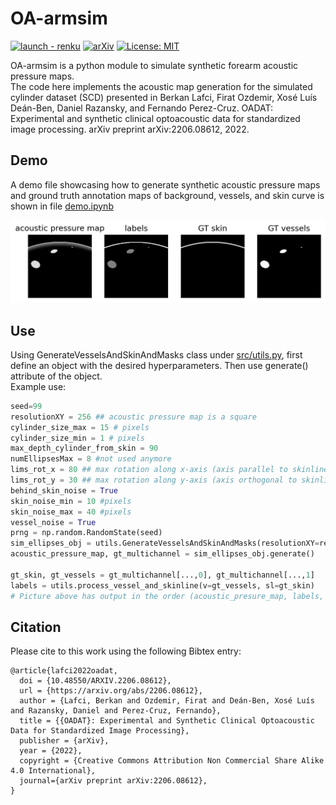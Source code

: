 # OA-armsim

[![launch - renku](https://renkulab.io/renku-badge.svg)](https://renkulab.io/projects/firat.ozdemir/oa-armsim/sessions/new?autostart=1)
[![arXiv](https://img.shields.io/badge/preprint-arXiv-b31b1b.svg)](https://arxiv.org/abs/2206.08612)
[![License: MIT](https://img.shields.io/badge/License-MIT-blue.svg)](https://opensource.org/licenses/MIT)

OA-armsim is a python module to simulate synthetic forearm acoustic pressure maps.   
The code here implements the acoustic map generation for the simulated cylinder dataset (SCD) presented in Berkan Lafci, Firat Ozdemir, Xosé Luís Deán-Ben, Daniel Razansky, and Fernando Perez-Cruz. OADAT: Experimental and synthetic clinical optoacoustic data for standardized image processing. arXiv preprint arXiv:2206.08612, 2022. 

## Demo

A demo file showcasing how to generate synthetic acoustic pressure maps and ground truth annotation maps of background, vessels, and skin curve is shown in file [demo.ipynb](notebooks/demo.ipynb)

![Simulated acoustic pressure map, labels and individual tissue maps](resources/sample.jpg "Sample simulation") 

## Use

Using GenerateVesselsAndSkinAndMasks class under [src/utils.py](src/utils.py), first define an object with the desired hyperparameters. 
Then use generate() attribute of the object.   
Example use:
```python
seed=99
resolutionXY = 256 ## acoustic pressure map is a square 
cylinder_size_max = 15 # pixels
cylinder_size_min = 1 # pixels
max_depth_cylinder_from_skin = 90
numEllipsesMax = 8 #not used anymore
lims_rot_x = 80 ## max rotation along x-axis (axis parallel to skinline), high values can lead to vessels being parallel to imaging plane  
lims_rot_y = 30 ## max rotation along y-axis (axis orthogonal to skinline)
behind_skin_noise = True
skin_noise_min = 10 #pixels
skin_noise_max = 40 #pixels
vessel_noise = True
prng = np.random.RandomState(seed)
sim_ellipses_obj = utils.GenerateVesselsAndSkinAndMasks(resolutionXY=resolutionXY, cylinder_size_max=cylinder_size_max, cylinder_size_min=cylinder_size_min, max_depth_cylinder_from_skin=max_depth_cylinder_from_skin, numEllipsesMax=numEllipsesMax, lims_rot_x=lims_rot_x, lims_rot_y=lims_rot_y, skin_noise_min=skin_noise_min, skin_noise_max=skin_noise_max, behind_skin_noise=behind_skin_noise, vessel_noise=vessel_noise, prng=prng)  
acoustic_pressure_map, gt_multichannel = sim_ellipses_obj.generate()

gt_skin, gt_vessels = gt_multichannel[...,0], gt_multichannel[...,1]
labels = utils.process_vessel_and_skinline(v=gt_vessels, sl=gt_skin)
# Picture above has output in the order (acoustic_presure_map, labels, gt_skin, gt_vessels)
```

## Citation  

Please cite to this work using the following Bibtex entry:
```
@article{lafci2022oadat,
  doi = {10.48550/ARXIV.2206.08612},
  url = {https://arxiv.org/abs/2206.08612},
  author = {Lafci, Berkan and Ozdemir, Firat and Deán-Ben, Xosé Luís and Razansky, Daniel and Perez-Cruz, Fernando},
  title = {{OADAT}: Experimental and Synthetic Clinical Optoacoustic Data for Standardized Image Processing},
  publisher = {arXiv},
  year = {2022},
  copyright = {Creative Commons Attribution Non Commercial Share Alike 4.0 International},
  journal={arXiv preprint arXiv:2206.08612},
}
```